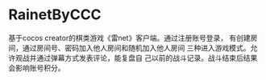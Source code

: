 # RainetByCCC
基于cocos creator的棋类游戏《雷net》客户端。通过注册账号登录，
有创建房间，通过房间号、密码加入他人房间和随机加入他人房间
三种进入游戏模式。允许观战并通过弹幕方式发表评论，能复盘自
己以前的战斗记录。战斗结束后结果会影响账号积分。
